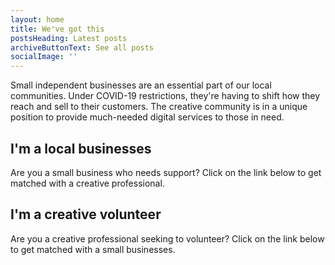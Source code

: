 ```yaml
---
layout: home
title: We've got this
postsHeading: Latest posts
archiveButtonText: See all posts
socialImage: ''
---
```

Small independent businesses are an essential part of our local communities. Under COVID-19 restrictions, they're having to shift how they reach and sell to their customers. The creative community is in a unique position to provide much-needed digital services to those in need.

## I'm a local businesses

Are you a small business who needs support? Click on the link below to get matched with a creative professional.

## I'm a creative volunteer

Are you a creative professional seeking to volunteer? Click on the link below to get matched with a small businesses.
